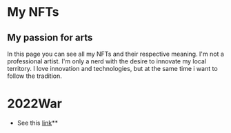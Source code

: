 # My NFTs

## My passion for arts
In this page you can see all my NFTs and their respective meaning.
I'm  not a professional artist.
I'm only a nerd with the desire to innovate my local territory.
I love innovation and technologies, but at the same time i want to follow the tradition.

# 2022War
* See this [link](./2022War.md)**
